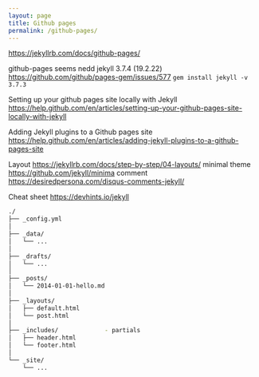 ```yaml
---
layout: page
title: Github pages
permalink: /github-pages/
---
```


<https://jekyllrb.com/docs/github-pages/>

github-pages seems nedd jekyll 3.7.4 (19.2.22)
    <https://github.com/github/pages-gem/issues/577>
`gem install jekyll -v 3.7.3`

Setting up your github pages site locally with Jekyll
    <https://help.github.com/en/articles/setting-up-your-github-pages-site-locally-with-jekyll>

Adding Jekyll plugins to a Github pages site
    <https://help.github.com/en/articles/adding-jekyll-plugins-to-a-github-pages-site>

Layout
    <https://jekyllrb.com/docs/step-by-step/04-layouts/>
    minimal theme
    <https://github.com/jekyll/minima>
    comment
    <https://desiredpersona.com/disqus-comments-jekyll/>

Cheat sheet
    <https://devhints.io/jekyll>

```bash
./
├── _config.yml
│
├── _data/
│   └── ...
│
├── _drafts/
│   └── ...
│
├── _posts/
│   └── 2014-01-01-hello.md
│
├── _layouts/
│   ├── default.html
│   └── post.html
│
├── _includes/             - partials
│   ├── header.html
│   └── footer.html
│
└── _site/
    └── ...
```